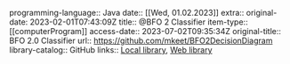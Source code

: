 programming-language:: Java
date:: [[Wed, 01.02.2023]]
extra:: original-date: 2023-02-01T07:43:09Z
title:: @BFO 2 Classifier
item-type:: [[computerProgram]]
access-date:: 2023-07-02T09:35:34Z
original-title:: BFO 2.0 Classifier
url:: https://github.com/mkeet/BFO2DecisionDiagram
library-catalog:: GitHub
links:: [Local library](zotero://select/library/items/DKINMCW9), [Web library](https://www.zotero.org/users/6520516/items/DKINMCW9)
